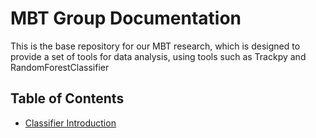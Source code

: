 # MBT Group Documentation

This is the base repository for our MBT research, which is designed to provide a set of tools for data analysis, using tools such as Trackpy and RandomForestClassifier

## Table of Contents
* [Classifier Introduction](classifier_intro.md)
